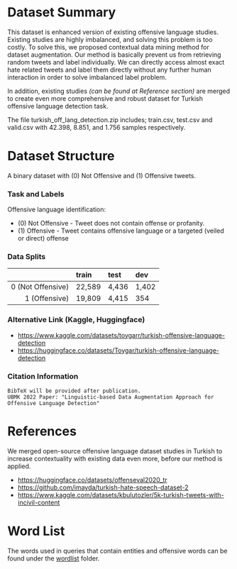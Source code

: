 # Dataset Summary

This dataset is enhanced version of existing offensive language studies. Existing studies are highly imbalanced, and solving this problem is too costly. To solve this, we proposed contextual data mining method for dataset augmentation. Our method is basically prevent us from retrieving random tweets and label individually. We can directly access almost exact hate related tweets and label them directly without any further human interaction in order to solve imbalanced label problem.

In addition, existing studies *(can be found at Reference section)* are merged to create even more comprehensive and robust dataset for Turkish offensive language detection task. 

The file turkish_off_lang_detection.zip includes; train.csv, test.csv and valid.csv with 42.398, 8.851, and 1.756 samples respectively.

# Dataset Structure

A binary dataset with (0) Not Offensive and (1) Offensive tweets.

### Task and Labels
Offensive language identification:
- (0) Not Offensive - Tweet does not contain offense or profanity.
- (1) Offensive - Tweet contains offensive language or a targeted (veiled or direct) offense

### Data Splits
| | train | test | dev |
|------:|:------|:-----|:-----|
| 0 (Not Offensive) | 22,589 | 4,436 | 1,402 |
| 1 (Offensive) | 19,809 | 4,415 | 354 |

### Alternative Link (Kaggle, Huggingface)
- https://www.kaggle.com/datasets/toygarr/turkish-offensive-language-detection
- https://huggingface.co/datasets/Toygar/turkish-offensive-language-detection
 
### Citation Information
```
BibTeX will be provided after publication.
UBMK 2022 Paper: "Linguistic-based Data Augmentation Approach for Offensive Language Detection"
```

# References
We merged open-source offensive language dataset studies in Turkish to increase contextuality with existing data even more, before our method is applied.
- https://huggingface.co/datasets/offenseval2020_tr
- https://github.com/imayda/turkish-hate-speech-dataset-2
- https://www.kaggle.com/datasets/kbulutozler/5k-turkish-tweets-with-incivil-content

# Word List  
The words used in queries that contain entities and offensive words can be found under the [wordlist](./wordlist/) folder.